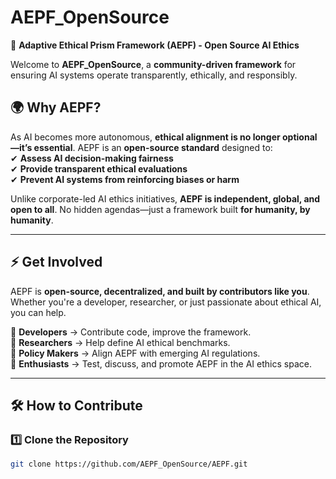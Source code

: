 # AEPF_OpenSource  
🚀 **Adaptive Ethical Prism Framework (AEPF) - Open Source AI Ethics**  

Welcome to **AEPF_OpenSource**, a **community-driven framework** for ensuring AI systems operate transparently, ethically, and responsibly.  

## 🌍 Why AEPF?  
As AI becomes more autonomous, **ethical alignment is no longer optional—it’s essential**. AEPF is an **open-source standard** designed to:  
✔ **Assess AI decision-making fairness**  
✔ **Provide transparent ethical evaluations**  
✔ **Prevent AI systems from reinforcing biases or harm**  

Unlike corporate-led AI ethics initiatives, **AEPF is independent, global, and open to all**. No hidden agendas—just a framework built **for humanity, by humanity**.

---

## ⚡ Get Involved
AEPF is **open-source, decentralized, and built by contributors like you**. Whether you're a developer, researcher, or just passionate about ethical AI, you can help.  

🔹 **Developers** → Contribute code, improve the framework.  
🔹 **Researchers** → Help define AI ethical benchmarks.  
🔹 **Policy Makers** → Align AEPF with emerging AI regulations.  
🔹 **Enthusiasts** → Test, discuss, and promote AEPF in the AI ethics space.  

---

## 🛠 How to Contribute
### 1️⃣ Clone the Repository  
```bash
git clone https://github.com/AEPF_OpenSource/AEPF.git
